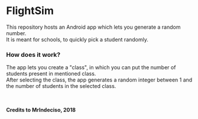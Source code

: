 # FlightSim

<p>This repository hosts an Android app which lets you generate a random number.<br>
It is meant for schools, to quickly pick a student randomly.</p>

### How does it work?
<p>The app lets you create a "class", in which you can put the number of students present in mentioned class.<br>
  After selecting the class, the app generates a random integer between 1 and the number of students in the selected class.</p>
  
<p><br><br><b>Credits to MrIndeciso, 2018</b></p>
